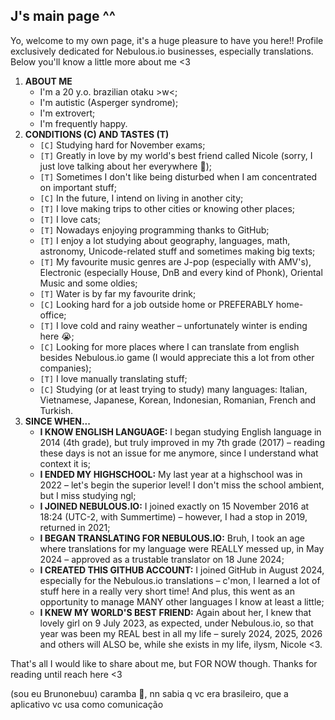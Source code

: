 ## J's main page ^^

Yo, welcome to my own page, it's a huge pleasure to have you here!! Profile exclusively dedicated for Nebulous.io businesses, especially translations. Below you'll know a little more about me <3

1. **ABOUT ME**
   - I'm a 20 y.o. brazilian otaku >w<;
   - I'm autistic (Asperger syndrome);
   - I'm extrovert;
   - I'm frequently happy.
2. **CONDITIONS (C) AND TASTES (T)**
   - `[C]` Studying hard for November exams;
   - `[T]` Greatly in love by my world's best friend called Nicole (sorry, I just love talking about her everywhere 🥺);
   - `[T]` Sometimes I don't like being disturbed when I am concentrated on important stuff;
   - `[C]` In the future, I intend on living in another city;
   - `[T]` I love making trips to other cities or knowing other places;
   - `[T]` I love cats;
   - `[T]` Nowadays enjoying programming thanks to GitHub;
   - `[T]` I enjoy a lot studying about geography, languages, math, astronomy, Unicode-related stuff and sometimes making big texts;
   - `[T]` My favourite music genres are J-pop (especially with AMV's), Electronic (especially House, DnB and every kind of Phonk), Oriental Music and some oldies;
   - `[T]` Water is by far my favourite drink;
   - `[C]` Looking hard for a job outside home or PREFERABLY home-office;
   - `[T]` I love cold and rainy weather – unfortunately winter is ending here 😭;
   - `[C]` Looking for more places where I can translate from english besides Nebulous.io game (I would appreciate this a lot from other companies);
   - `[T]` I love manually translating stuff;
   - `[C]` Studying (or at least trying to study) many languages: Italian, Vietnamese, Japanese, Korean, Indonesian, Romanian, French and Turkish.
3. **SINCE WHEN...**
   - **I KNOW ENGLISH LANGUAGE:** I began studying English language in 2014 (4th grade), but truly improved in my 7th grade (2017) – reading these days is not an issue for me anymore, since I understand what context it is;
   - **I ENDED MY HIGHSCHOOL:** My last year at a highschool was in 2022 – let's begin the superior level! I don't miss the school ambient, but I miss studying ngl;
   - **I JOINED NEBULOUS.IO:** I joined exactly on 15 November 2016 at 18:24 (UTC-2, with Summertime) – however, I had a stop in 2019, returned in 2021;
   - **I BEGAN TRANSLATING FOR NEBULOUS.IO:** Bruh, I took an age where translations for my language were REALLY messed up, in May 2024 – approved as a trustable translator on 18 June 2024;
   - **I CREATED THIS GITHUB ACCOUNT:** I joined GitHub in August 2024, especially for the Nebulous.io translations – c'mon, I learned a lot of stuff here in a really very short time! And plus, this went as an opportunity to manage MANY other languages I know at least a little;
   - **I KNEW MY WORLD'S BEST FRIEND:** Again about her, I knew that lovely girl on 9 July 2023, as expected, under Nebulous.io, so that year was been my REAL best in all my life – surely 2024, 2025, 2026 and others will ALSO be, while she exists in my life, ilysm, Nicole <3.

That's all I would like to share about me, but FOR NOW though. Thanks for reading until reach here <3

(sou eu Brunonebuu) caramba 🤣, nn sabia q vc era brasileiro, que a aplicativo vc usa como comunicação
